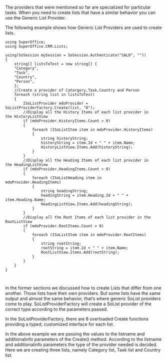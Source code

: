 <properties date="2016-05-11"
SortOrder="88"
/>

The providers that were mentioned so far are specialized for particular tasks. When you need to create lists that have a similar behavior you can use the Generic List Provider. 

The following example shows how Generic List Providers are used to create lists.

 

```
using SuperOffice;
using SuperOffice.CRM.Lists;
 
using(SoSession mySession = SoSession.Authenticate("SAL0", ""))
{
    string[] listsToTest = new string[] {
    "Category",
    "Task",
    "Country",
    "Person",
    };
    //Create a provider of Catergory,Task,Country and Person
    foreach (string list in listsToTest)
    {
        ISoListProvider mdoProvider =
SoListProviderFactory.Create(list, "0");
        //Display all the History Items of each list provider in
the HistoryListView
        if (mdoProvider.HistoryItems.Count > 0)
        {
            foreach (ISoListItem item in mdoProvider.HistoryItems)
            {
                string historyString;
                historyString = item.Id + " " + item.Name;
                HistoryListView.Items.Add(historyString);
            }
        }
        //Display all the Heading Items of each list provider in
the HeadingListView
        if (mdoProvider.HeadingItems.Count > 0)
        {
            foreach (ISoListHeading item in
mdoProvider.HeadingItems)
            {
                string headingString;
                headingString = item.Heading.Id + " " +
item.Heading.Name;
                HeadingListView.Items.Add(headingString);
            }
        }
        //Display all the Root Items of each list provider in the
RootListView
        if (mdoProvider.RootItems.Count > 0)
        {
            foreach (ISoListItem item in mdoProvider.RootItems)
            {
                string rootString;
                rootString = item.Id + " " + item.Name;
                RootListView.Items.Add(rootString);
            }
        }
    }
}

 
```

In the former sections we discussed how to create Lists that differ from one another. Those lists have their own providers. But some lists have the same output and almost the same behavior, that’s where generic SoList providers come to play. SoListProviderFactory will create a SoList provider of the correct type according to the parameters passed. 

In the SoListProviderFactory, there are 8 overloaded Create functions providing a typed, customized interface for each list.

In the above example we are passing the values to the listname and additionalinfo parameters of the Create() method. According to the listname and additionalinfo parameters the type of the provider needed is decided. Here we are creating three lists, namely Category list, Task list and Country list. 
